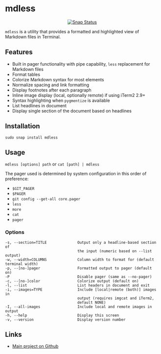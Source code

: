 # mdless 
<p align="center">
<a href="https://build.snapcraft.io/user/arubislander/mdless-snap"><img src="https://build.snapcraft.io/badge/arubislander/mdless-snap.svg" alt="Snap Status"></a>
</p>

`mdless` is a utility that provides a formatted and highlighted view of Markdown files in Terminal.

## Features

- Built in pager functionality with pipe capability, `less` replacement for Markdown files
- Format tables
- Colorize Markdown syntax for most elements
- Normalize spacing and link formatting
- Display footnotes after each paragraph
- Inline image display (local, optionally remote) if using iTerm2 2.9+
- Syntax highlighting when `pygmentize` is available
- List headlines in document
- Display single section of the document based on headlines

## Installation

    sudo snap install mdless

## Usage 

`mdless [options] path` or `cat [path] | mdless`

The pager used is determined by system configuration in this order of preference:

* `$GIT_PAGER`
* `$PAGER`
* `git config --get-all core.pager`
* `less`
* `more`
* `cat`
* `pager`

### Options

    -s, --section=TITLE              Output only a headline-based section of 
                                     the input (numeric based on --list output)
    -w, --width=COLUMNS              Column width to format for (default terminal width)
    -p, --[no-]pager                 Formatted output to pager (default on)
    -P                               Disable pager (same as --no-pager)
    -c, --[no-]color                 Colorize output (default on)
    -l, --list                       List headers in document and exit
    -i, --images=TYPE                Include [local|remote (both)] images in 
                                     output (requires imgcat and iTerm2, 
                                     default NONE)
    -I, --all-images                 Include local and remote images in output 
    -h, --help                       Display this screen
    -v, --version                    Display version number

## Links
* [Main project on Github](https://github.com/ttscoff/mdless)
